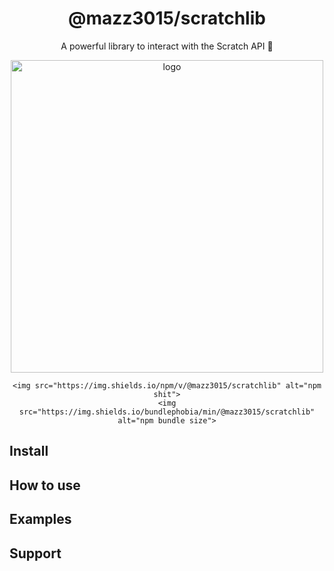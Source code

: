 <div align="center">
    <h1>@mazz3015/scratchlib</h1>
    <p>A powerful library to interact with the Scratch API 🚀</p>
    <img src="https://user-images.githubusercontent.com/37367577/85211475-ebe72500-b349-11ea-8c8f-943698b58434.png" alt="logo" width="500"> <br>

    <img src="https://img.shields.io/npm/v/@mazz3015/scratchlib" alt="npm shit">
    <img src="https://img.shields.io/bundlephobia/min/@mazz3015/scratchlib" alt="npm bundle size">
</div>

## Install

## How to use

## Examples

## Support
